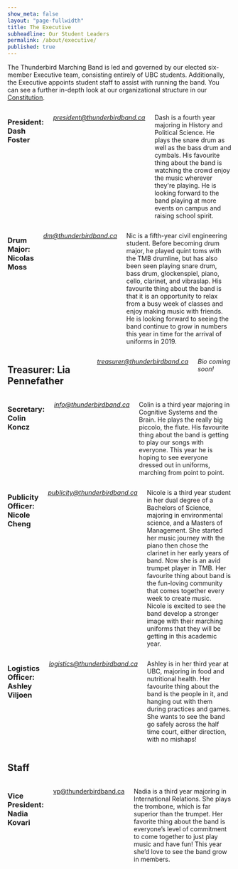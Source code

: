 ```yaml
---
show_meta: false
layout: "page-fullwidth"
title: The Executive
subheadline: Our Student Leaders
permalink: /about/executive/
published: true
---
```


The Thunderbird Marching Band is led and governed by our elected six-member Executive team, consisting entirely of UBC students. Additionally, the Executive appoints student staff to assist with running the band. You can see a further in-depth look at our organizational structure in our [Constitution](#).

<div class="row">
    <div class="medium-9 columns" markdown="1">
        
### President: Dash Foster
_<president@thunderbirdband.ca>_

Dash is a fourth year majoring in History and Political Science. He plays the snare drum as well as the bass drum and cymbals. His favourite thing about the band is watching the crowd enjoy the music wherever they're playing. He is looking forward to the band playing at more events on campus and raising school spirit.

</div><!-- /.medium-9.columns -->

<div class="medium-3 columns">
<img class="h2img" src="{{ site.url }}/images/Exec_Default.png" alt="">
</div><!-- /.medium-3.columns -->

</div><!-- /.row -->

<div class="row">
    <div class="medium-9 columns" markdown="1">

### Drum Major: Nicolas Moss
_<dm@thunderbirdband.ca>_

Nic is a fifth-year civil engineering student. Before becoming drum major, he played quint toms with the TMB drumline, but has also been seen playing snare drum, bass drum, glockenspiel, piano, cello, clarinet, and vibraslap. His favourite thing about the band is that it is an opportunity to relax from a busy week of classes and enjoy making music with friends. He is looking forward to seeing the band continue to grow in numbers this year in time for the arrival of uniforms in 2019.

</div><!-- /.medium-9.columns -->

<div class="medium-3 columns">
<img class="h2img" src="{{ site.url }}/images/Exec_Default.png" alt="">
</div><!-- /.medium-3.columns -->

</div><!-- /.row -->

<div class="row">
    <div class="medium-9 columns" markdown="1">

## Treasurer: Lia Pennefather
_<treasurer@thunderbirdband.ca>_

_Bio coming soon!_

</div><!-- /.medium-9.columns -->

<div class="medium-3 columns">
<img class="h2img" src="{{ site.url }}/images/Exec_Default.png" alt="">
</div><!-- /.medium-3.columns -->

</div><!-- /.row -->

<div class="row">
    <div class="medium-9 columns" markdown="1">
    
### Secretary: Colin Koncz
_<info@thunderbirdband.ca>_

Colin is a third year majoring in Cognitive Systems and the Brain. He plays the really big piccolo, the flute. His favourite thing about the band is getting to play our songs with everyone. This year he is hoping to see everyone dressed out in uniforms, marching from point to point.

</div><!-- /.medium-9.columns -->

<div class="medium-3 columns">
<img class="h2img" src="{{ site.url }}/images/Exec_Default.png" alt="">
</div><!-- /.medium-3.columns -->

</div><!-- /.row -->

<div class="row">
    <div class="medium-9 columns" markdown="1">
    
### Publicity Officer: Nicole Cheng
_<publicity@thunderbirdband.ca>_

Nicole is a third year student in her dual degree of a Bachelors of Science, majoring in environmental science, and a Masters of Management. She started her music journey with the piano then chose the clarinet in her early years of band. Now she is an avid trumpet player in TMB. Her favourite thing about band is the fun-loving community that comes together every week to create music. Nicole is excited to see the band develop a stronger image with their marching uniforms that they will be getting in this academic year.

</div><!-- /.medium-9.columns -->

<div class="medium-3 columns">
<img class="h2img" src="{{ site.url }}/images/Exec_Default.png" alt="">
</div><!-- /.medium-3.columns -->

</div><!-- /.row -->

<div class="row">
    <div class="medium-9 columns" markdown="1">
    
### Logistics Officer: Ashley Viljoen
_<logistics@thunderbirdband.ca>_

Ashley is in her third year at UBC, majoring in food and nutritional health. Her favourite thing about the band is the people in it, and hanging out with them during practices and games. She wants to see the band go safely across the half time court, either direction, with no mishaps!

</div><!-- /.medium-9.columns -->

<div class="medium-3 columns">
<img class="h2img" src="{{ site.url }}/images/Exec_Default.png" alt="">
</div><!-- /.medium-3.columns -->

</div><!-- /.row -->


## Staff
<div class="row">
    <div class="medium-9 columns" markdown="1">

### Vice President: Nadia Kovari
<vp@thunderbirdband.ca>

Nadia is a third year majoring in International Relations. She plays the trombone, which is far superior than the trumpet. Her favorite thing about the band is everyone’s level of commitment to come together to just play music and have fun! This year she’d love to see the band grow in members.

</div><!-- /.medium-9.columns -->

<div class="medium-3 columns">
<img class="h2img" src="{{ site.url }}/images/Exec_Default.png" alt="">
</div><!-- /.medium-3.columns -->

</div><!-- /.row -->
